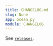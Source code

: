 ```yaml
---
title: CHANGELOG.md
slug: None
app: ocean.py
module: CHANGELOG
---
```

<!--
Copyright 2021 Ocean Protocol Foundation
SPDX-License-Identifier: Apache-2.0
-->
See [`releases`](https://github.com/oceanprotocol/ocean.py/releases).
